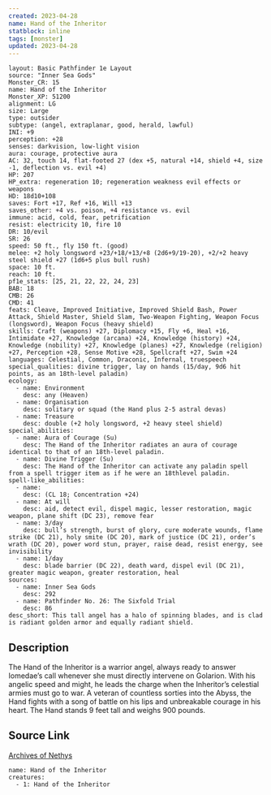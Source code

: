```yaml
---
created: 2023-04-28
name: Hand of the Inheritor
statblock: inline
tags: [monster]
updated: 2023-04-28
---
```

```statblock
layout: Basic Pathfinder 1e Layout
source: "Inner Sea Gods"
Monster_CR: 15
name: Hand of the Inheritor
Monster_XP: 51200
alignment: LG
size: Large
type: outsider
subtype: (angel, extraplanar, good, herald, lawful)
INI: +9
perception: +28
senses: darkvision, low-light vision
aura: courage, protective aura
AC: 32, touch 14, flat-footed 27 (dex +5, natural +14, shield +4, size -1, deflection vs. evil +4)
HP: 207
HP_extra: regeneration 10; regeneration weakness evil effects or weapons
HD: 18d10+108
saves: Fort +17, Ref +16, Will +13
saves_other: +4 vs. poison, +4 resistance vs. evil
immune: acid, cold, fear, petrification
resist: electricity 10, fire 10
DR: 10/evil
SR: 26
speed: 50 ft., fly 150 ft. (good)
melee: +2 holy longsword +23/+18/+13/+8 (2d6+9/19-20), +2/+2 heavy steel shield +27 (1d6+5 plus bull rush)
space: 10 ft.
reach: 10 ft.
pf1e_stats: [25, 21, 22, 22, 24, 23]
BAB: 18
CMB: 26
CMD: 41
feats: Cleave, Improved Initiative, Improved Shield Bash, Power Attack, Shield Master, Shield Slam, Two-Weapon Fighting, Weapon Focus (longsword), Weapon Focus (heavy shield)
skills: Craft (weapons) +27, Diplomacy +15, Fly +6, Heal +16, Intimidate +27, Knowledge (arcana) +24, Knowledge (history) +24, Knowledge (nobility) +27, Knowledge (planes) +27, Knowledge (religion) +27, Perception +28, Sense Motive +28, Spellcraft +27, Swim +24
languages: Celestial, Common, Draconic, Infernal, truespeech
special_qualities: divine trigger, lay on hands (15/day, 9d6 hit points, as an 18th-level paladin)
ecology:
  - name: Environment
    desc: any (Heaven)
  - name: Organisation
    desc: solitary or squad (the Hand plus 2-5 astral devas)
  - name: Treasure
    desc: double (+2 holy longsword, +2 heavy steel shield)
special_abilities:
  - name: Aura of Courage (Su)
    desc: The Hand of the Inheritor radiates an aura of courage identical to that of an 18th-level paladin.
  - name: Divine Trigger (Su)
    desc: The Hand of the Inheritor can activate any paladin spell from a spell trigger item as if he were an 18thlevel paladin.
spell-like_abilities:
  - name:
    desc: (CL 18; Concentration +24)
  - name: At will
    desc: aid, detect evil, dispel magic, lesser restoration, magic weapon, plane shift (DC 23), remove fear
  - name: 3/day
    desc: bull’s strength, burst of glory, cure moderate wounds, flame strike (DC 21), holy smite (DC 20), mark of justice (DC 21), order’s wrath (DC 20), power word stun, prayer, raise dead, resist energy, see invisibility
  - name: 1/day
    desc: blade barrier (DC 22), death ward, dispel evil (DC 21), greater magic weapon, greater restoration, heal
sources:
  - name: Inner Sea Gods
    desc: 292
  - name: Pathfinder No. 26: The Sixfold Trial
    desc: 86
desc_short: This tall angel has a halo of spinning blades, and is clad is radiant golden armor and equally radiant shield.
```
## Description
The Hand of the Inheritor is a warrior angel, always ready to answer Iomedae’s call whenever she must directly intervene on Golarion. With his angelic speed and might, he leads the charge when the Inheritor’s celestial armies must go to war. A veteran of countless sorties into the Abyss, the Hand fights with a song of battle on his lips and unbreakable courage in his heart. The Hand stands 9 feet tall and weighs 900 pounds.
## Source Link
[Archives of Nethys](https://aonprd.com/MonsterDisplay.aspx?ItemName=Hand%20of%20the%20Inheritor)
```encounter-table
name: Hand of the Inheritor
creatures:
  - 1: Hand of the Inheritor
```
